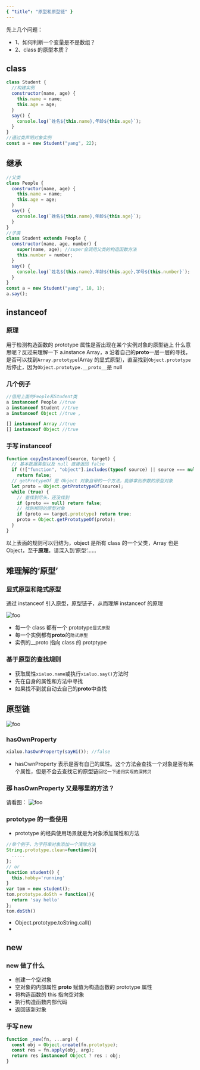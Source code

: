 ```yaml
---
{ "title": "原型和原型链" }
---
```


先上几个问题：

- 1、如何判断一个变量是不是数组？
- 2、class 的原型本质？

## class

```js
class Student {
  //构建实例
  constructor(name, age) {
    this.name = name;
    this.age = age;
  }
  say() {
    console.log(`姓名${this.name},年龄${this.age}`);
  }
}
//通过类声明对象实例
const a = new Student("yang", 22);
```

## 继承

```js
//父类
class People {
  constructor(name, age) {
    this.name = name;
    this.age = age;
  }
  say() {
    console.log(`姓名${this.name},年龄${this.age}`);
  }
}
//子类
class Student extends People {
  constructor(name, age, number) {
    super(name, age); //super会调用父类的构造函数方法
    this.number = number;
  }
  say() {
    console.log(`姓名${this.name},年龄${this.age},学号${this.number}`);
  }
}
const a = new Student("yang", 18, 1);
a.say();
```

## instanceof

### 原理

用于检测构造函数的 prototype 属性是否出现在某个实例对象的原型链上
什么意思呢？反过来理解一下
a.instance Array，a 沿着自己的**proto**一层一层的寻找，是否可以找到`Array.prototype`(Array 的显式原型)，直至找到`Object.prototype`后停止，因为`Object.prototype.__proto__`是 null

### 几个例子

```js
//借用上面的People和Student类
a instanceof People //true
a instanceof Student //true
a instanceof Object //true ,

[] instanceof Array //true
[] instanceof Object //true
```

### 手写 instanceof

```js
function copyInstanceof(source, target) {
  // 基本数据类型以及 null 直接返回 false
  if (!["function", "object"].includes(typeof source) || source === null)
    return false;
  // getProtypeOf 是 Object 对象自带的一个方法，能够拿到参数的原型对象
  let proto = Object.getPrototypeOf(source);
  while (true) {
    // 查找到尽头，还没找到
    if (proto == null) return false;
    // 找到相同的原型对象
    if (proto == target.prototype) return true;
    proto = Object.getPrototypeOf(proto);
  }
}
```

以上表面的规则可以归结为，object 是所有 class 的一个父类，Array 也是 Object，至于**原理**，请深入到‘原型‘......

## 难理解的‘原型’

### 显式原型和隐式原型

通过 instanceof 引入原型，原型链子，从而理解 instanceof 的原理

<img :src="$withBase('/javascript/原型图.jpg')" alt="foo">

- 每一个 class 都有一个 prototype`显式原型`
- 每一个实例都有**proto**的`隐式原型`
- 实例的\_\_proto 指向 class 的 protptype

### 基于原型的查找规则

- 获取属性`xialuo.name`或执行`xialuo.say()`方法时
- 先在自身的属性和方法中寻找
- 如果找不到就自动去自己的**proto**中查找

## 原型链

<img :src="$withBase('/javascript/原型链.jpg')" alt="foo">

### hasOwnProperty

```js
xialuo.hasOwnProperty(sayHi()); //false
```

- hasOwnProperty 表示是否有自己的属性。这个方法会查找一个对象是否有某个属性，但是不会去查找它的原型链`回忆一下递归实现的深拷贝`

### 那 hasOwnProperty 又是哪里的方法？

请看图：
<img :src="$withBase('/javascript/完整的链子.jpg')" alt="foo">

### prototype 的一些使用

- prototype 的经典使用场景就是为对象添加属性和方法

```js
//举个例子，为字符串对象添加一个清除方法
String.prototype.clean=function(){
  .....
};
// or
function student() {
  this.hobby='running'
}
var tom = new student();
tom.prototype.doSth = function(){
  return 'say hello'
};
tom.doSth()
```

- Object.prototype.toString.call()
-

## new

### new 做了什么

- 创建一个空对象
- 空对象的内部属性 **proto** 赋值为构造函数的 prototype 属性
- 将构造函数的 this 指向空对象
- 执行构造函数内部代码
- 返回该新对象

### 手写 new

```js
function _new(fn, ...arg) {
  const obj = Object.create(fn.prototype);
  const res = fn.apply(obj, arg);
  return res instanceof Object ? res : obj;
}
```
